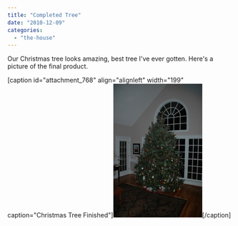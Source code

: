 ```yaml
---
title: "Completed Tree"
date: "2010-12-09"
categories: 
  - "the-house"
---
```


Our Christmas tree looks amazing, best tree I've ever gotten. Here's a picture of the final product.

\[caption id="attachment\_768" align="alignleft" width="199" caption="Christmas Tree Finished"\][![Christmas Tree Finished](images/Christmas-Tree-Finished-e1291913266697-199x300.jpg "Christmas Tree Finished")](http://www.thewargos.com/wp-content/uploads/2010/12/Christmas-Tree-Finished.jpg)\[/caption\]
